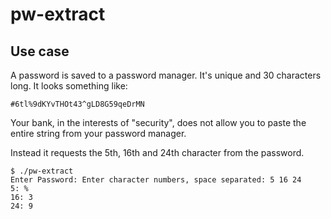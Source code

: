 # pw-extract

## Use case

A password is saved to a password manager. It's unique and 30 characters long. It looks something like:

`#6tl%9dKYvTHOt43^gLD8G59qeDrMN`

Your bank, in the interests of "security", does not allow you to paste the entire string from your password manager.

Instead it requests the 5th, 16th and 24th character from the password.

```shell script
$ ./pw-extract 
Enter Password: Enter character numbers, space separated: 5 16 24
5: %
16: 3
24: 9
```
